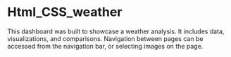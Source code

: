 # Html_CSS_weather

This dashboard was built to showcase a weather analysis. It includes data, visualizations, and comparisons. Navigation between pages can be accessed from the navigation bar, or selecting images on the page.
